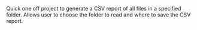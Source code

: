 Quick one off project to generate a CSV report of all files in a specified folder.
Allows user to choose the folder to read and where to save the CSV report.